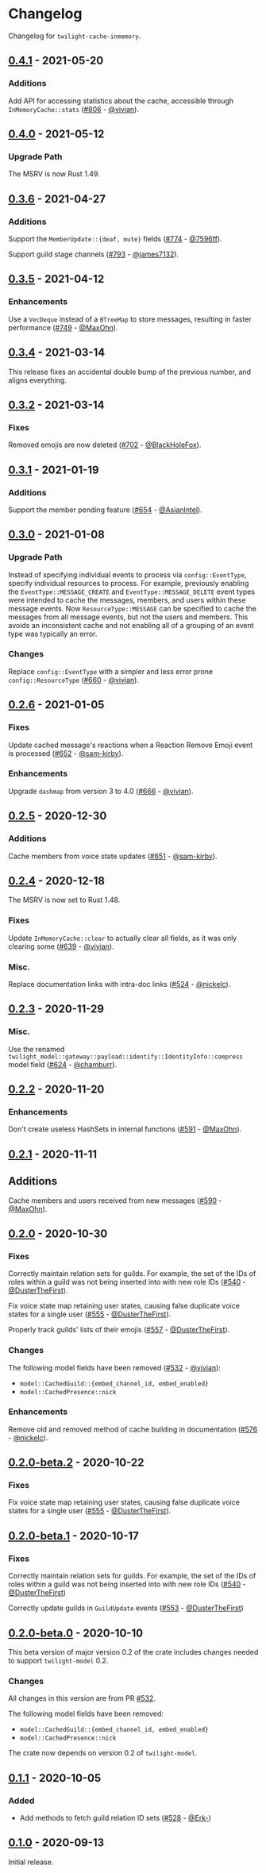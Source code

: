 # Changelog

Changelog for `twilight-cache-inmemory`.

## [0.4.1] - 2021-05-20

### Additions

Add API for accessing statistics about the cache, accessible through
`InMemoryCache::stats` ([#806] - [@vivian]).

[#806]: https://github.com/twilight-rs/twilight/pull/806

## [0.4.0] - 2021-05-12

### Upgrade Path

The MSRV is now Rust 1.49.

## [0.3.6] - 2021-04-27

### Additions

Support the `MemberUpdate::{deaf, mute}` fields ([#774] - [@7596ff]).

Support guild stage channels ([#793] - [@james7132]).

[#793]: https://github.com/twilight-rs/twilight/pull/793
[#774]: https://github.com/twilight-rs/twilight/pull/774

## [0.3.5] - 2021-04-12

### Enhancements

Use a `VecDeque` instead of a `BTreeMap` to store messages, resulting in faster
performance ([#749] - [@MaxOhn]).

[#749]: https://github.com/twilight-rs/twilight/pull/749

## [0.3.4] - 2021-03-14

This release fixes an accidental double bump of the previous number, and aligns everything.

## [0.3.2] - 2021-03-14

### Fixes

Removed emojis are now deleted ([#702] - [@BlackHoleFox]).

[#702]: https://github.com/twilight-rs/twilight/pull/702

## [0.3.1] - 2021-01-19

### Additions

Support the member pending feature ([#654] - [@AsianIntel]).

[#654]: https://github.com/twilight-rs/twilight/pull/654

## [0.3.0] - 2021-01-08

### Upgrade Path

Instead of specifying individual events to process via `config::EventType`,
specify individual resources to process. For example, previously enabling the
`EventType::MESSAGE_CREATE` and `EventType::MESSAGE_DELETE` event types were
intended to cache the messages, members, and users within these message events.
Now `ResourceType::MESSAGE` can be specified to cache the messages from all
message events, but not the users and members. This avoids an inconsistent cache
and not enabling all of a grouping of an event type was typically an error.

### Changes

Replace `config::EventType` with a simpler and less error prone
`config::ResourceType` ([#660] - [@vivian]).

[#660]: https://github.com/twilight-rs/twilight/pull/660

## [0.2.6] - 2021-01-05

### Fixes

Update cached message's reactions when a Reaction Remove Emoji event is
processed ([#652] - [@sam-kirby]).

### Enhancements

Upgrade `dashmap` from version 3 to 4.0 ([#666] - [@vivian]).

[#666]: https://github.com/twilight-rs/twilight/pull/666
[#652]: https://github.com/twilight-rs/twilight/pull/652

## [0.2.5] - 2020-12-30

### Additions

Cache members from voice state updates ([#651] - [@sam-kirby]).

[#651]: https://github.com/twilight-rs/twilight/pull/651

## [0.2.4] - 2020-12-18

The MSRV is now set to Rust 1.48.

### Fixes

Update `InMemoryCache::clear` to actually clear all fields, as it was only
clearing some ([#639] - [@vivian]).

### Misc.

Replace documentation links with intra-doc links ([#524] - [@nickelc]).

## [0.2.3] - 2020-11-29

### Misc.

Use the renamed
`twilight_model::gateway::payload::identify::IdentityInfo::compress` model
field ([#624] - [@chamburr]).

## [0.2.2] - 2020-11-20

### Enhancements

Don't create useless HashSets in internal functions ([#591] - [@MaxOhn]).

## [0.2.1] - 2020-11-11

## Additions

Cache members and users received from new messages ([#590] - [@MaxOhn]).

## [0.2.0] - 2020-10-30

### Fixes

Correctly maintain relation sets for guilds. For example, the set of
the IDs of roles within a guild was not being inserted into with new
role IDs ([#540] - [@DusterTheFirst]).

Fix voice state map retaining user states, causing false duplicate voice states
for a single user ([#555] - [@DusterTheFirst]).

Properly track guilds' lists of their emojis ([#557] - [@DusterTheFirst]).

### Changes

The following model fields have been removed ([#532] - [@vivian]):
- `model::CachedGuild::{embed_channel_id, embed_enabled}`
- `model::CachedPresence::nick`

### Enhancements

Remove old and removed method of cache building in
documentation ([#576] - [@nickelc]).

## [0.2.0-beta.2] - 2020-10-22

### Fixes

Fix voice state map retaining user states, causing false duplicate voice states
for a single user ([#555] - [@DusterTheFirst]).

## [0.2.0-beta.1] - 2020-10-17

### Fixes

Correctly maintain relation sets for guilds. For example, the set of
the IDs of roles within a guild was not being inserted into with new
role IDs ([#540] - [@DusterTheFirst])

Correctly update guilds in `GuildUpdate` events
([#553] - [@DusterTheFirst])

## [0.2.0-beta.0] - 2020-10-10

This beta version of major version 0.2 of the crate includes changes needed to
support `twilight-model` 0.2.

### Changes

All changes in this version are from PR [#532].

The following model fields have been removed:
- `model::CachedGuild::{embed_channel_id, embed_enabled}`
- `model::CachedPresence::nick`

The crate now depends on version 0.2 of `twilight-model`.

## [0.1.1] - 2020-10-05

### Added

- Add methods to fetch guild relation ID sets ([#528] - [@Erk-])

## [0.1.0] - 2020-09-13

Initial release.

[@7596ff]: https://github.com/7596ff
[@AsianIntel]: https://github.com/AsianIntel
[@BlackHoleFox]: https://github.com/BlackHoleFox
[@chamburr]: https://github.com/chamburr
[@DusterTheFirst]: https://github.com/DusterTheFirst
[@Erk-]: https://github.com/Erk-
[@james7132]: https://github.com/james7132
[@MaxOhn]: https://github.com/MaxOhn
[@nickelc]: https://github.com/nickelc
[@sam-kirby]: https://github.com/sam-kirby
[@vivian]: https://github.com/vivian

[#639]: https://github.com/twilight-rs/twilight/pull/639
[#624]: https://github.com/twilight-rs/twilight/pull/624
[#591]: https://github.com/twilight-rs/twilight/pull/591
[#590]: https://github.com/twilight-rs/twilight/pull/590
[#576]: https://github.com/twilight-rs/twilight/pull/576
[#557]: https://github.com/twilight-rs/twilight/pull/557
[#555]: https://github.com/twilight-rs/twilight/pull/555
[#553]: https://github.com/twilight-rs/twilight/pull/553
[#540]: https://github.com/twilight-rs/twilight/pull/540
[#532]: https://github.com/twilight-rs/twilight/pull/532
[#528]: https://github.com/twilight-rs/twilight/pull/528
[#524]: https://github.com/twilight-rs/twilight/pull/524

[0.4.1]: https://github.com/twilight-rs/twilight/releases/tag/cache-in-memory-0.4.1
[0.4.0]: https://github.com/twilight-rs/twilight/releases/tag/cache-in-memory-0.4.0
[0.3.6]: https://github.com/twilight-rs/twilight/releases/tag/cache-in-memory-v0.3.6
[0.3.5]: https://github.com/twilight-rs/twilight/releases/tag/cache-in-memory-v0.3.5
[0.3.4]: https://github.com/twilight-rs/twilight/releases/tag/cache-in-memory-v0.3.4
[0.3.2]: https://github.com/twilight-rs/twilight/releases/tag/cache-in-memory-v0.3.2
[0.3.1]: https://github.com/twilight-rs/twilight/releases/tag/cache-in-memory-v0.3.1
[0.3.0]: https://github.com/twilight-rs/twilight/releases/tag/cache-in-memory-v0.3.0
[0.2.6]: https://github.com/twilight-rs/twilight/releases/tag/cache-in-memory-v0.2.6
[0.2.5]: https://github.com/twilight-rs/twilight/releases/tag/cache-in-memory-v0.2.5
[0.2.4]: https://github.com/twilight-rs/twilight/releases/tag/cache-in-memory-v0.2.4
[0.2.3]: https://github.com/twilight-rs/twilight/releases/tag/cache-in-memory-v0.2.3
[0.2.2]: https://github.com/twilight-rs/twilight/releases/tag/cache-in-memory-v0.2.2
[0.2.1]: https://github.com/twilight-rs/twilight/releases/tag/cache-in-memory-v0.2.1
[0.2.0]: https://github.com/twilight-rs/twilight/releases/tag/cache-in-memory-v0.2.0
[0.2.0-beta.2]: https://github.com/twilight-rs/twilight/releases/tag/cache-in-memory-v0.2.0-beta.2
[0.2.0-beta.1]: https://github.com/twilight-rs/twilight/releases/tag/cache-in-memory-v0.2.0-beta.1
[0.2.0-beta.0]: https://github.com/twilight-rs/twilight/releases/tag/cache-in-memory-v0.2.0-beta.0
[0.1.1]: https://github.com/twilight-rs/twilight/releases/tag/cache-in-memory-v0.1.1
[0.1.0]: https://github.com/twilight-rs/twilight/releases/tag/v0.1.0
